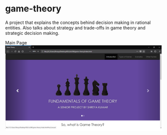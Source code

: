 # game-theory
A project that explains the concepts behind decision making in rational entities. Also talks about strategy and trade-offs in game theory and strategic decision making.

Main Page
![Screenshot](main_page_screenshot.png)

